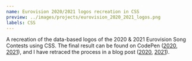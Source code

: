 ```yaml
---
name: Eurovision 2020/2021 logos recreation in CSS
preview: ../images/projects/eurovision_2020_2021_logos.png
labels: CSS
---
```

A recreation of the data-based logos of the 2020 & 2021 Eurovision Song Contests using CSS. The final result can be found on CodePen ([2020](https://codepen.io/CorentinDautreme/pen/PowpmVe), [2021](https://codepen.io/CorentinDautreme/pen/MWjyjRv)), and I have retraced the process in a blog post ([2020](../Recreating-The-2020-Eurovision-Logo-Using-Css/), [2021](../Recreating-The-2021-Eurovision-Logo-Using-Css/)).
